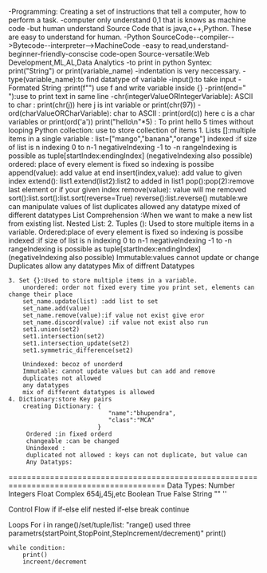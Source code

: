 -Programming: Creating a set of instructions that tell a computer, how to perform a task.
-computer only understand 0,1 that is knows as machine code
-but human understand Source Code that is java,c++,Python. These are easy to understand for human.
-Python 
    SourceCode--compiler-->Bytecode--interpreter-->MachineCode
-easy to read,understand-beginner-friendly-conscise code-open Source-versatile:Web Development,ML,AL,Data Analytics
-to print in python Syntex: print("String") or print(variable_name)
-indentation is very neccessary.
-type(variable_name):to find datatype of variable
-input():to take input
-Formated String :print(f"") use f and write variable inside {}
-print(end=" "):use to print text in same line
-chr(integerValueORIntegerVariable): ASCII to char : print(chr(j)) here j is int variable or print(chr(97))
-ord(charValueORCharVariable): char to ASCII : print(ord(c)) here c is a char variables or print(ord('a'))
print("hello\n"*5) : To print hello 5 times without looping
Python collection: use to store collection of items
    1. Lists []:multiple items in a single variable : list=["mango","banana","orange"]
            indexed :if size of list is n
                indexing 0 to n-1
                negativeIndexing  -1 to -n
                rangeIndexing is possible as tuple[startIndex:endingIndex] (negativeIndexing also possible)
            ordered: place of every element is fixed so indexing is possibe
                append(value): add value at end
                insert(index,value): add value to given index
                extend(): list1.extend(list2):list2 to added in list1
                pop():pop(2):remove last element or if your given index
                remove(value): value will me removed
                sort():list.sort():list.sort(reverse=True)
                reverse():list.reverse()
            mutable:we can manipulate values of list 
            duplicates allowed
            any datatype
            mixed of different datatypes
            List Comprehension :When we want to make a new list from existing list.
            Nested List:
    2. Tuples (): Used to store multiple items in a variable.
        Ordered:place of every element is fixed so indexing is possibe
            indexed :if size of list is n
                indexing 0 to n-1
                negativeIndexing  -1 to -n
                rangeIndexing is possible as tuple[startIndex:endingIndex] (negativeIndexing also possible)
        Immutable:values cannot update or change
        Duplicates allow
        any datatypes
        Mix of diffrent Datatypes

    3. Set {}:Used to store multiple items in a variable.
        unordered: order not fixed every time you print set, elements can change their place
        set_name.update(list) :add list to set
        set_name.add(value)
        set_name.remove(value):if value not exist give eror
        set_name.discord(value) :if value not exist also run
        set1.union(set2)
        set1.intersection(set2)
        set1.intersection_update(set2)
        set1.symmetric_difference(set2)

        Unindexed: becoz of unorderd
        Immutable: cannot update values but can add and remove 
        duplicates not allowed
        any datatypes
        mix of different datatypes is allowed
    4. Dictionary:store Key pairs
        creating Dictionary: {
                                "name":"bhupendra",
                                "class":"MCA"
                             }
         Ordered :in fixed orderd
         changeable :can be changed
         Unindexed :
         duplicated not allowed : keys can not duplicate, but value can
         Any Datatyps:


========================================================================================
Data Types:
    Number
        Integers
        Float 
        Complex 654j,45j,etc
    Boolean
        True
        False
    String
        ""
        ''

Control Flow
    if
    if-else
    elif
    nested if-else
    break
    continue

Loops
    For i in range()/set/tuple/list:   "range() used three parametrs(startPoint,StopPoint,StepIncrement/decrement)"
        print()
    
    while condition:
        print()
        increent/decrement